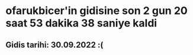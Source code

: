 # ofarukbicer'in gidisine son 2 gun 20 saat 53 dakika 38 saniye kaldi

## Gidis tarihi: 30.09.2022 :(
